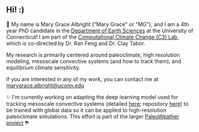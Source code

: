 ## Hi! :)

🤠 My name is Mary Grace Albright ("Mary Grace" or "MG"), and I am a 4th year PhD candidate in the [Department of Earth Sciences](https://earthsciences.uconn.edu/) at the University of Connecticut! I am part of the [Computational Climate Change (C3) Lab](https://climatechangelab.earthsciences.uconn.edu/), which is co-directed by Dr. Ran Feng and Dr. Clay Tabor.

My research is primarily centered around paleoclimate, high resolution modeling, mesoscale convective systems (and how to track them), and equilibrium climate sensitivity. 

If you are interested in any of my work, you can contact me at marygrace.albright@uconn.edu

✨ I'm currently working on adapting the deep learning model used for tracking mesoscale convective systems (detailed [here](https://zenodo.org/records/13248327); repository [here](https://github.com/mariajmolina/ML-extremes-mcs/)) to be trained with global data so it can be applied to high-resolution paleoclimate simulations. This effort is part of the larger [PaleoWeather project](https://www.cesm.ucar.edu/working-groups/paleo/simulations/asd-paleoweather) ⛈

<!--
**mg-albright/mg-albright** is a ✨ _special_ ✨ repository because its `README.md` (this file) appears on your GitHub profile.

Here are some ideas to get you started:

- 🔭 I’m currently working on ...
- 🌱 I’m currently learning ...
- 👯 I’m looking to collaborate on ...
- 🤔 I’m looking for help with ...
- 💬 Ask me about ...
- 📫 How to reach me: ...
- 😄 Pronouns: ...
- ⚡ Fun fact: ...
-->
